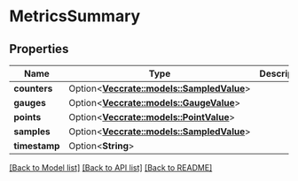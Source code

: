 # MetricsSummary

## Properties

Name | Type | Description | Notes
------------ | ------------- | ------------- | -------------
**counters** | Option<[**Vec<crate::models::SampledValue>**](SampledValue.md)> |  | [optional]
**gauges** | Option<[**Vec<crate::models::GaugeValue>**](GaugeValue.md)> |  | [optional]
**points** | Option<[**Vec<crate::models::PointValue>**](PointValue.md)> |  | [optional]
**samples** | Option<[**Vec<crate::models::SampledValue>**](SampledValue.md)> |  | [optional]
**timestamp** | Option<**String**> |  | [optional]

[[Back to Model list]](../README.md#documentation-for-models) [[Back to API list]](../README.md#documentation-for-api-endpoints) [[Back to README]](../README.md)


